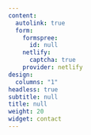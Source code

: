 ```yaml
---
content:
  autolink: true
  form:
    formspree:
      id: null
    netlify:
      captcha: true
    provider: netlify
design:
  columns: "1"
headless: true
subtitle: null
title: null
weight: 20
widget: contact
---
```

